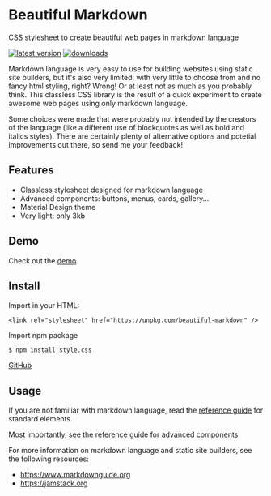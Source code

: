 # Beautiful Markdown

CSS stylesheet to create beautiful web pages in markdown language

[![latest version][npm-img]][npm-url] [![downloads][downloads-img]][npm-url]

[npm-img]: https://img.shields.io/npm/v/beautiful-markdown.svg?style=flat-square
[npm-url]: https://www.npmjs.com/package/beautiful-markdown
[downloads-img]: https://img.shields.io/npm/dm/beautiful-markdown.svg?style=flat-square

Markdown language is very easy to use for building websites using static site builders, but it's also very limited, with very little to choose from and no fancy html styling, right? Wrong!
Or at least not as much as you probably think. This classless CSS library is the result of a quick experiment to create awesome web pages using only markdown language.

Some choices were made that were probably not intended by the creators of the language (like a different use of blockquotes as well as bold and italics styles). There are certainly plenty of alternative options  and potetial improvements out there, so send me your feedback!


## Features
- Classless stylesheet designed for markdown language
- Advanced components: buttons, menus, cards, gallery...
- Material Design theme
- Very light: only 3kb


## Demo

Check out the [demo](https://bndp.github.io/beautiful-markdown).


## Install

Import in your HTML:

    <link rel="stylesheet" href="https://unpkg.com/beautiful-markdown" />

Import npm package

    $ npm install style.css

[GitHub](/)


## Usage

If you are not familiar with markdown language, read the [reference guide](https://bndp.github.io/beautiful-markdown/reference) for standard elements.

Most importantly, see the reference guide for [advanced components](https://bndp.github.io/beautiful-markdown/components).

For more information on markdown language and static site builders, see the following resources:
- https://www.markdownguide.org
- https://jamstack.org
